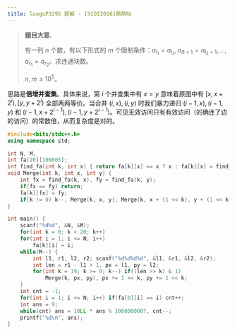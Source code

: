 ```yaml
---
title: luoguP3295 题解 - [SCOI2016]萌萌哒
---
```


> **题目大意.**
>
> 有一列 $n$ 个数，有以下形式的 $m$ 个限制条件：$a_{l_1}=a_{l_2},a_{l1+1}=a_{l_2+1},...,a_{r_1}=a_{r_2}$。求连通块数。
>
> $n,m\le 10^5$。

思路是**倍增并查集**。具体来说，第 $i$ 个并查集中有 $x=y$ 意味着原图中有 $[x,x+2^i),[y,y+2^i)$ 全部两两等价。当合并 $(i,x),(i,y)$ 时我们暴力递归 $(i-1,x),(i-1,y)$ 和 $(i-1,x+2^{i-1}),(i-1,y+2^{i-1})$。可见无效访问只有有效访问（的确连了边的访问）的常数倍，从而复杂度是对的。

```cpp
#include<bits/stdc++.h>
using namespace std;

int N, M;
int fa[20][100005];
int find_fa(int k, int x) { return fa[k][x] == x ? x : fa[k][x] = find_fa(k, fa[k][x]); }
void Merge(int k, int x, int y) {
	int fx = find_fa(k, x), fy = find_fa(k, y);
	if(fx == fy) return;
	fa[k][fx] = fy;
	if(k != 0) k--, Merge(k, x, y), Merge(k, x + (1 << k), y + (1 << k));
}

int main() {
	scanf("%d%d", &N, &M);
	for(int k = 0; k < 20; k++)
	for(int i = 1; i <= N; i++)
		fa[k][i] = i;
	while(M--) {
		int l1, r1, l2, r2; scanf("%d%d%d%d", &l1, &r1, &l2, &r2);
		int len = r1 - l1 + 1, px = l1, py = l2;
		for(int k = 19; k >= 0; k--) if((len >> k) & 1)
			Merge(k, px, py), px += 1 << k, py += 1 << k;
	}
	int cnt = -1;
	for(int i = 1; i <= N; i++) if(fa[0][i] == i) cnt++;
	int ans = 9;
	while(cnt) ans = 10LL * ans % 1000000007, cnt--;
	printf("%d\n", ans);
}
```

